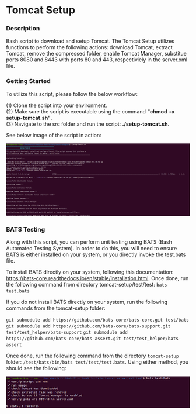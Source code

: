 # Tomcat Setup

### Description
Bash script to download and setup Tomcat. The Tomcat Setup utilizes functions to perform the following actions: download Tomcat, extract Tomcat, remove the compressed folder, enable Tomcat Manager, substitue ports 8080 and 8443 with ports 80 and 443, respectiviely in the server.xml file.

### Getting Started
To utilize this script, please follow the below workflow:

(1) Clone the script into your environment.\
(2) Make sure the script is executable using the command **"chmod +x setup-tomcat.sh"**.\
(3) Navigate to the src folder and run the script: **./setup-tomcat.sh.**

See below image of the script in action:

![Setting up Tomcat](https://github.com/markusewalker/Misc-Bash-Scripts/blob/master/tomcat-setup/setup-tomcat.jpg)

### BATS Testing
Along with this script, you can perform unit testing using BATS (Bash Automated Testing System). In order to do this, you will need to ensure BATS is either installed on your system, or you directly invoke the test.bats file.

To install BATS directly on your system, following this documentation: https://bats-core.readthedocs.io/en/stable/installation.html. Once done, run the following command from directory tomcat-setup/test/test: `bats test.bats`

If you do not install BATS directly on your system, run the following commands from the tomcat-setup folder:

`git submodule add https://github.com/bats-core/bats-core.git test/bats`
`git submodule add https://github.com/bats-core/bats-support.git test/test_helper/bats-support`
`git submodule add https://github.com/bats-core/bats-assert.git test/test_helper/bats-assert`

Once done, run the following command from the directory `tomcat-setup` folder: `/test/bats/bin/bats test/test/test.bats`. Using either method, you should see the following:

![BATS Testing Result](https://github.com/markusewalker/Misc-Bash-Scripts/blob/master/tomcat-setup/bats.jpg)